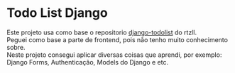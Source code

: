 # Todo List Django
Este projeto usa como base o repositorio <a href="https://github.com/rtzll/django-todolist.git">django-todolist</a> do rtzll.
</br> Peguei como base a parte de frontend, pois não tenho muito conhecimento sobre.</br>
Neste projeto consegui aplicar diversas coisas que aprendi, por exemplo: Django Forms, Authenticação, Models do Django e etc.
